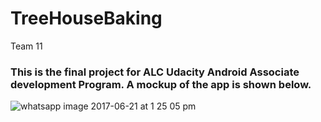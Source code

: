 # TreeHouseBaking
Team 11

### This is the final project for ALC Udacity Android Associate development Program. A mockup of the app is shown below.

![whatsapp image 2017-06-21 at 1 25 05 pm](https://user-images.githubusercontent.com/8749161/27384803-2f7a0548-5688-11e7-8ea8-d7477d2ba304.jpeg)

